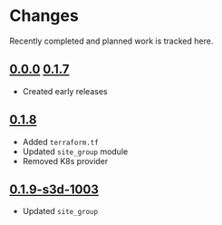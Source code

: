 # Changes
Recently completed and planned work is tracked here.

## [0.0.0](.) [0.1.7](.)
- Created early releases

## [0.1.8](.)
- Added `terraform.tf`
- Updated `site_group` module
- Removed K8s provider

## [0.1.9-s3d-1003](.)
- Updated `site_group`
